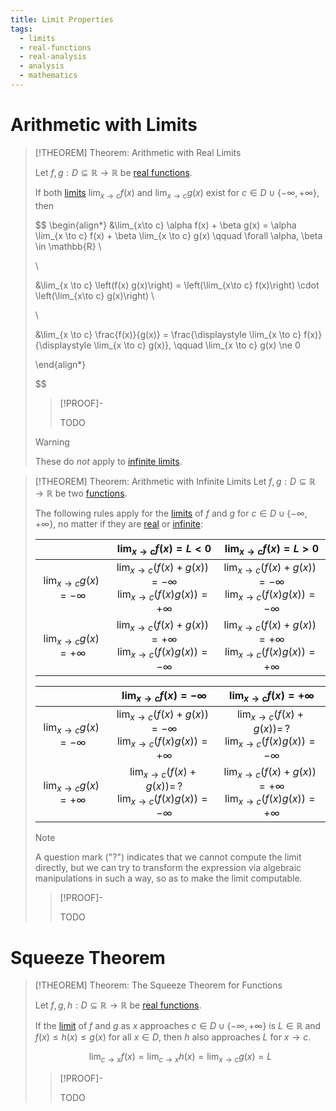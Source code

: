```yaml
---
title: Limit Properties
tags:
  - limits
  - real-functions
  - real-analysis
  - analysis
  - mathematics
---
```


# Arithmetic with Limits

>[!THEOREM] Theorem: Arithmetic with Real Limits
>
>Let $f,g: D\subseteq\mathbb{R} \to \mathbb{R}$ be [real functions](../Real%20Functions.md).
>
>If both [limits](./index.md) $\displaystyle \lim_{x \to c} f(x)$ and $\displaystyle \lim_{x \to c} g(x)$ exist for $c \in D \cup \{-\infty, +\infty\}$, then
>
>$$
>\begin{align*}
>&\lim_{x\to c} \alpha f(x) + \beta g(x) = \alpha \lim_{x \to c} f(x) + \beta \lim_{x \to c} g(x) \qquad \forall \alpha, \beta \in \mathbb{R} \\
>
>\\
>
>&\lim_{x \to c} \left(f(x) g(x)\right) = \left(\lim_{x\to c} f(x)\right) \cdot \left(\lim_{x\to c} g(x)\right) \\
>
>\\
>
>&\lim_{x \to c} \frac{f(x)}{g(x)} = \frac{\displaystyle \lim_{x \to c} f(x)}{\displaystyle \lim_{x \to c} g(x)}, \qquad \lim_{x \to c} g(x) \ne 0
>
>\end{align*}
>
>$$
>
>>[!PROOF]-
>>
>>TODO
>>
>
>>[!WARNING]
>>
>>These do *not* apply to [infinite limits](./index.md).
>>
>

>[!THEOREM] Theorem: Arithmetic with Infinite Limits
>Let $f,g: D\subseteq\mathbb{R} \to \mathbb{R}$ be two [functions](../Real%20Functions.md).
>
>The following rules apply for the [limits](./index.md) of $f$ and $g$ for $c \in D \cup \{-\infty, +\infty\}$, no matter if they are [real](./index.md) or [infinite](./index.md):
>
>||$\displaystyle \lim_{x\to c} f(x) = L \lt 0$|$\displaystyle \lim_{x\to c} f(x) = L \gt 0$|
>|:--:|:--:|:--:|
>|$\displaystyle \lim_{x\to c} g(x) = -\infty$|$\displaystyle \lim_{x\to c} (f(x) + g(x)) = -\infty$ </br> $\displaystyle\lim_{x\to c} (f(x)g(x)) = +\infty$|$\displaystyle \lim_{x\to c} (f(x) + g(x)) = -\infty$ </br> $\displaystyle\lim_{x\to c} (f(x)g(x)) = -\infty$|
>|$\displaystyle \lim_{x\to c} g(x) = + \infty$|$\displaystyle \lim_{x\to c} (f(x) + g(x)) = +\infty$ </br> $\displaystyle\lim_{x\to c} (f(x)g(x)) = -\infty$|$\displaystyle \lim_{x\to c} (f(x) + g(x)) = +\infty$ </br> $\displaystyle\lim_{x\to c} (f(x)g(x)) = +\infty$|
> 
>||$\displaystyle \lim_{x\to c} f(x) = -\infty$|$\displaystyle \lim_{x\to c} f(x) = +\infty$|
>|:--:|:--:|:--:|
>|$\displaystyle \lim_{x\to c} g(x) = -\infty$|$\displaystyle \lim_{x\to c} (f(x) + g(x)) = -\infty$ </br> $\displaystyle\lim_{x\to c} (f(x)g(x)) = +\infty$|$\displaystyle \lim_{x\to c} (f(x) + g(x)) = \, ?$ </br> $\displaystyle\lim_{x\to c} (f(x)g(x)) = -\infty$|
>|$\displaystyle \lim_{x\to c} g(x) = + \infty$|$\displaystyle \lim_{x\to c} (f(x) + g(x)) = \, ?$ </br> $\displaystyle\lim_{x\to c} (f(x)g(x)) = -\infty$|$\displaystyle \lim_{x\to c} (f(x) + g(x)) = +\infty$ </br> $\displaystyle\lim_{x\to c} (f(x)g(x)) = +\infty$|
>
>>[!NOTE]
>>
>>A question mark ("?") indicates that we cannot compute the limit directly, but we can try to transform the expression via algebraic manipulations in such a way, so as to make the limit computable.
>>
>
>>[!PROOF]-
>>
>>TODO
>>
>

# Squeeze Theorem

>[!THEOREM] Theorem: The Squeeze Theorem for Functions
>
>Let $f,g,h: D \subseteq \mathbb{R} \to \mathbb{R}$ be [real functions](../Real%20Functions.md).
>
>If the [limit](./index.md) of $f$ and $g$ as $x$ approaches $c \in D \cup \{-\infty, +\infty\}$ is $L \in \mathbb{R}$ and $f(x) \le h(x) \le g(x)$ for all $x\in D$, then $h$ also approaches $L$ for $x \to c$.
>
>$$\lim_{c\to x} f(x) = \lim_{c \to x} h(x) = \lim_{x \to c} g(x) = L$$
>
>>[!PROOF]-
>>
>>TODO
>>
>